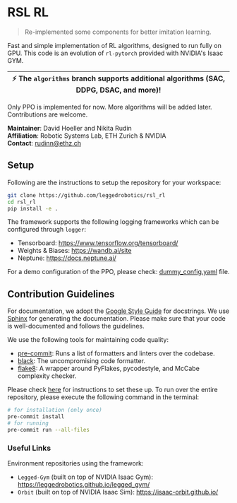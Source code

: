 # RSL RL

> Re-implemented some components for better imitation learning.


Fast and simple implementation of RL algorithms, designed to run fully on GPU.
This code is an evolution of `rl-pytorch` provided with NVIDIA's Isaac GYM.

| :zap:        The `algorithms` branch supports additional algorithms (SAC, DDPG, DSAC, and more)! |
| ------------------------------------------------------------------------------------------------ |

Only PPO is implemented for now. More algorithms will be added later.
Contributions are welcome.

**Maintainer**: David Hoeller and Nikita Rudin <br/>
**Affiliation**: Robotic Systems Lab, ETH Zurich & NVIDIA <br/>
**Contact**: rudinn@ethz.ch

## Setup

Following are the instructions to setup the repository for your workspace:

```bash
git clone https://github.com/leggedrobotics/rsl_rl
cd rsl_rl
pip install -e .
```

The framework supports the following logging frameworks which can be configured through `logger`:

* Tensorboard: https://www.tensorflow.org/tensorboard/
* Weights & Biases: https://wandb.ai/site
* Neptune: https://docs.neptune.ai/

For a demo configuration of the PPO, please check: [dummy_config.yaml](config/dummy_config.yaml) file.


## Contribution Guidelines

For documentation, we adopt the [Google Style Guide](https://sphinxcontrib-napoleon.readthedocs.io/en/latest/example_google.html) for docstrings. We use [Sphinx](https://www.sphinx-doc.org/en/master/) for generating the documentation. Please make sure that your code is well-documented and follows the guidelines.

We use the following tools for maintaining code quality:

- [pre-commit](https://pre-commit.com/): Runs a list of formatters and linters over the codebase.
- [black](https://black.readthedocs.io/en/stable/): The uncompromising code formatter.
- [flake8](https://flake8.pycqa.org/en/latest/): A wrapper around PyFlakes, pycodestyle, and McCabe complexity checker.

Please check [here](https://pre-commit.com/#install) for instructions to set these up. To run over the entire repository, please execute the following command in the terminal:


```bash
# for installation (only once)
pre-commit install
# for running
pre-commit run --all-files
```

### Useful Links

Environment repositories using the framework:

* `Legged-Gym` (built on top of NVIDIA Isaac Gym): https://leggedrobotics.github.io/legged_gym/
* `Orbit` (built on top of NVIDIA Isaac Sim): https://isaac-orbit.github.io/
